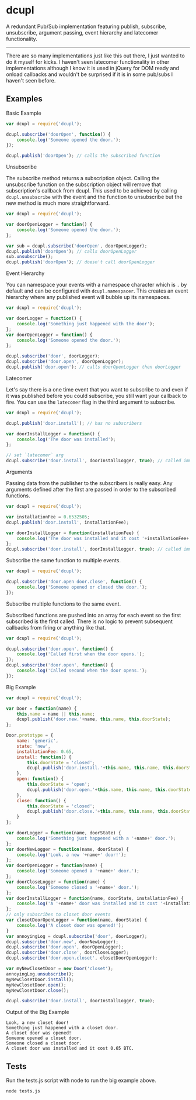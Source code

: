 dcupl
===
A redundant Pub/Sub implementation featuring publish, subscribe, unsubscribe, argument passing, event hierarchy and latecomer functionality.
___

There are so many implementations just like this out there, I just wanted to do it myself for kicks. I haven't seen latecomer functionality in other implementations although I know it is used in jQuery for DOM ready and onload callbacks and wouldn't be surprised if it is in some pub/subs I haven't seen before.

Examples
---

Basic Example
``` javascript
var dcupl = require('dcupl');

dcupl.subscribe('doorOpen', function() {
    console.log('Someone opened the door.');
});

dcupl.publish('doorOpen'); // calls the subscribed function
```

Unsubscribe

The subscribe method returns a subscription object. Calling the unsubscribe function on the subscription object will remove that subscription's callback from dcupl. This used to be achieved by calling `dcupl.unsubscribe` with the event and the function to unsubscribe but the new method is much more straightforward.
``` javascript
var dcupl = require('dcupl');

var doorOpenLogger = function() {
    console.log('Someone opened the door.');
};

var sub = dcupl.subscribe('doorOpen', doorOpenLogger);
dcupl.publish('doorOpen'); // calls doorOpenLogger
sub.unsubscribe();
dcupl.publish('doorOpen'); // doesn't call doorOpenLogger
```

Event Hierarchy

You can namespace your events with a namespace character which is `.` by default and can be configured with `dcupl.namespacer`. This creates an event hierarchy where any published event will bubble up its namespaces.

``` javascript
var dcupl = require('dcupl');

var doorLogger = function() {
    console.log('Something just happened with the door');
};
var doorOpenLogger = function() {
    console.log('Someone opened the door.');
};

dcupl.subscribe('door', doorLogger);
dcupl.subscribe('door.open', doorOpenLogger);
dcupl.publish('door.open'); // calls doorOpenLogger then doorLogger
```

Latecomer

Let's say there is a one time event that you want to subscribe to and even if it was published before you could subscribe, you still want your callback to fire. You can use the `latecomer` flag in the third argument to subscribe.

``` javascript
var dcupl = require('dcupl');

dcupl.publish('door.install'); // has no subscribers

var doorInstallLogger = function() {
    console.log('The door was installed');
};

// set `latecomer` arg
dcupl.subscribe('door.install', doorInstallLogger, true); // called immediately since door.install was already published
```

Arguments

Passing data from the publisher to the subscribers is really easy. Any arguments defined after the first are passed in order to the subscribed functions.
``` javascript
var dcupl = require('dcupl');

var installationFee = 0.6532505;
dcupl.publish('door.install', installationFee);

var doorInstallLogger = function(installationFee) {
    console.log('The door was installed and it cost '+installationFee+' BTC');
};
dcupl.subscribe('door.install', doorInstallLogger, true); // called immediately with installationFee passed
```

Subscribe the same function to multiple events.

``` javascript
var dcupl = require('dcupl');

dcupl.subscribe('door.open door.close', function() {
    console.log('Someone opened or closed the door.');
});
```

Subscribe multiple functions to the same event.

Subscribed functions are pushed into an array for each event so the first subscribed is the first called. There is no logic to prevent subsequent callbacks from firing or anything like that.

``` javascript
var dcupl = require('dcupl');

dcupl.subscribe('door.open', function() {
    console.log('Called first when the door opens.');
});
dcupl.subscribe('door.open', function() {
    console.log('Called second when the door opens.');
});
```

Big Example

``` javascript
var dcupl = require('dcupl');

var Door = function(name) {
    this.name = name || this.name;
    dcupl.publish('door.new.'+name, this.name, this.doorState);
};

Door.prototype = {
    name: 'generic',
    state: 'new',
    installationFee: 0.65,
    install: function() {
        this.doorState = 'closed';
        dcupl.publish('door.install.'+this.name, this.name, this.doorState, this.installationFee);
    },
    open: function() {
        this.doorState = 'open';
        dcupl.publish('door.open.'+this.name, this.name, this.doorState);
    },
    close: function() {
        this.doorState = 'closed';
        dcupl.publish('door.close.'+this.name, this.name, this.doorState);
    }
};

var doorLogger = function(name, doorState) {
    console.log('Something just happened with a '+name+' door.');
};
var doorNewLogger = function(name, doorState) {
    console.log('Look, a new '+name+' door!');
};
var doorOpenLogger = function(name) {
    console.log('Someone opened a '+name+' door.');
};
var doorCloseLogger = function(name) {
    console.log('Someone closed a '+name+' door.');
};
var doorInstallLogger = function(name, doorState, installationFee) {
    console.log('A '+name+' door was installed and it cost '+installationFee+' BTC.');
};
// only subscribes to closet door events
var closetDoorOpenLogger = function(name, doorState) {
    console.log('A closet door was opened!');
}
var annoyingLog = dcupl.subscribe('door', doorLogger);
dcupl.subscribe('door.new', doorNewLogger);
dcupl.subscribe('door.open', doorOpenLogger);
dcupl.subscribe('door.close', doorCloseLogger);
dcupl.subscribe('door.open.closet', closetDoorOpenLogger);

var myNewClosetDoor = new Door('closet');
annoyingLog.unsubscribe();
myNewClosetDoor.install();
myNewClosetDoor.open();
myNewClosetDoor.close();

dcupl.subscribe('door.install', doorInstallLogger, true);
```

Output of the Big Example
```
Look, a new closet door!
Something just happened with a closet door.
A closet door was opened!
Someone opened a closet door.
Someone closed a closet door.
A closet door was installed and it cost 0.65 BTC.
```

Tests
---
Run the tests.js script with node to run the big example above.
```
node tests.js
```